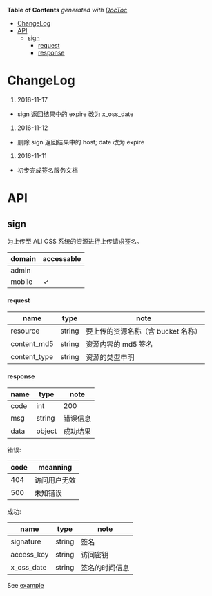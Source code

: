 <!-- START doctoc generated TOC please keep comment here to allow auto update -->
<!-- DON'T EDIT THIS SECTION, INSTEAD RE-RUN doctoc TO UPDATE -->
**Table of Contents**  *generated with [DocToc](https://github.com/thlorenz/doctoc)*

- [ChangeLog](#changelog)
- [API](#api)
  - [sign](#sign)
      - [request](#request)
      - [response](#response)

<!-- END doctoc generated TOC please keep comment here to allow auto update -->

# ChangeLog

1. 2016-11-17
  * sign 返回结果中的 expire 改为 x\_oss\_date

1. 2016-11-12
  * 删除 sign 返回结果中的 host; date 改为 expire

1. 2016-11-11
  * 初步完成签名服务文档

# API

## sign

为上传至 ALI OSS 系统的资源进行上传请求签名。

| domain | accessable |
| ----   | ----       |
| admin  |            |
| mobile | ✓          |

#### request

| name          | type   | note                               |
| ----          | ----   | ----                               |
| resource      | string | 要上传的资源名称（含 bucket 名称） |
| content\_md5  | string | 资源内容的 md5 签名                |
| content\_type | string | 资源的类型申明                     |

#### response

| name | type   | note     |
| ---- | ----   | ----     |
| code | int    | 200      |
| msg  | string | 错误信息 |
| data | object | 成功结果 |

错误:

| code | meanning     |
| ---- | ----         |
| 404  | 访问用户无效 |
| 500  | 未知错误     |

成功:

| name         | type   | note           |
| ----         | ----   | ----           |
| signature    | string | 签名           |
| access\_key  | string | 访问密钥       |
| x\_oss\_date | string | 签名的时间信息 |

See [example](../data/oss/sign.json)
